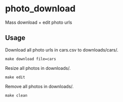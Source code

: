 # photo_download
Mass download + edit photo urls

## Usage
Download all photo urls in cars.csv to downloads/cars/.
```
make download file=cars
```

Resize all photos in downloads/.
```
make edit
```

Remove all photos in downloads/.
```
make clean
```
